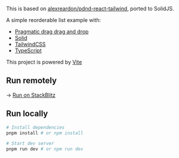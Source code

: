 This is based on [alexreardon/pdnd-react-tailwind](https://github.com/alexreardon/pdnd-react-tailwind), ported to SolidJS.

A simple reorderable list example with:

- [Pragmatic drag drag and drop](https://github.com/atlassian/pragmatic-drag-and-drop)
- [Solid](https://solidjs.com/)
- [TailwindCSS](https://tailwindcss.com/)
- [TypeScript](https://www.typescriptlang.org/)

This project is powered by [Vite](https://vitejs.dev/)

## Run remotely

→ [Run on StackBlitz](https://stackblitz.com/github/alexreardon/pdnd-react-tailwind?startScript=dev)

## Run locally

```bash
# Install dependencies
pnpm install # or npm install

# Start dev server
pnpm run dev # or npm run dev
```
